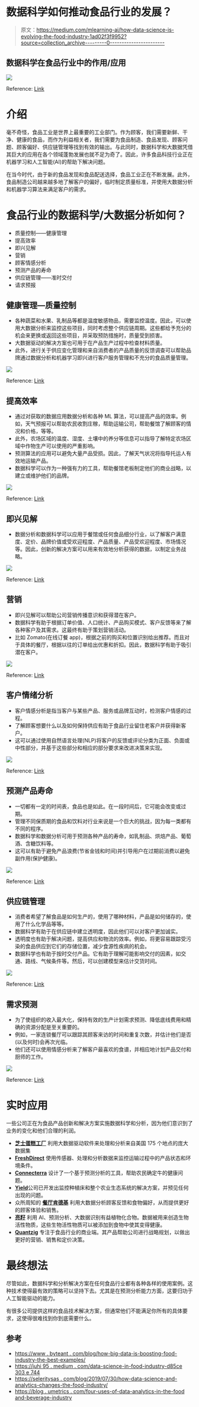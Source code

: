 # 数据科学如何推动食品行业的发展？

> 原文：<https://medium.com/mlearning-ai/how-data-science-is-evolving-the-food-industry-1ad02f3f9952?source=collection_archive---------0----------------------->

## 数据科学在食品行业中的作用/应用

![](img/4c5e74799e999cb214b678fb965a608b.png)

Reference: [Link](https://www.brsoftech.com/blog/big-data-analytics-in-the-food-and-beverage-industry/)

# 介绍

毫不奇怪，食品工业是世界上最重要的工业部门。作为顾客，我们需要新鲜、干净、健康的食品，而作为利益相关者，我们需要为食品制造、食品发现、顾客问题、顾客偏好、供应链管理等找到有效的输出。与此同时，数据科学和大数据凭借其巨大的应用在各个领域蓬勃发展也就不足为奇了。因此，许多食品科技行业正在机器学习和人工智能(AI)的帮助下解决问题。

在当今时代，由于新的食品发现和食品配送选择，食品工业正在不断发展。此外，食品制造公司越来越多地了解客户的偏好，临时制定质量标准，并使用大数据分析和机器学习算法来满足客户的需求。

# 食品行业的数据科学/大数据分析如何？

*   质量控制——健康管理
*   提高效率
*   即兴见解
*   营销
*   顾客情感分析
*   预测产品的寿命
*   供应链管理——准时交付
*   请求预报

## **健康管理—质量控制**

*   各种蔬菜和水果、乳制品等都是温度敏感物品，需要监控温度。因此，可以使用大数据分析来监控这些项目，同时考虑整个供应链周期。这些都给予充分的机会来更换或返回这些项目，并采取预防措施时，质量受到损害。
*   大数据驱动的解决方案也可用于在产品生产过程中检查材料质量。
*   此外，进行关于供应变化管理和来自消费者的产品质量的反馈调查可以帮助品牌通过数据分析和机器学习即兴进行客户服务管理和不充分的食品质量管理。

![](img/905c706207039bffe3c93348645f77d6.png)

Reference: [Link](https://www.nature.com/articles/s41538-018-0032-6)

## **提高效率**

*   通过对获取的数据应用数据分析和各种 ML 算法，可以提高产品的效率。例如，天气预报可以帮助农民收割庄稼，帮助运输公司，帮助餐馆了解顾客的情况和价格，等等。
*   此外，农场区域的温度、湿度、土壤中的养分等信息可以指导了解特定农场区域中作物生产可以使用的严重影响。
*   预测算法的应用可以避免大量产品受损。因此，了解天气状况将指导托运人有效地运输产品。
*   数据科学可以作为一种强有力的工具，帮助餐馆老板制定他们的商业战略，以建立或维护他们的品牌。

![](img/cb29d3bbf296fe44c318e50e3d60e4aa.png)

Reference: [Link](/trends-in-data-science/data-science-in-agriculture-bd172cf5cdb9)

## **即兴见解**

*   数据分析和数据科学可以应用于餐馆或任何食品细分行业，以了解客户满意度、定价、品牌价值或受欢迎程度、产品质量、产品受欢迎程度、市场情况等。因此，创新的解决方案可以用来有效地分析获得的数据，以制定业务战略。

![](img/83c18963a1bc54559c325b321747aca0.png)

Reference: [Link](https://www.brsoftech.com/blog/big-data-analytics-in-the-food-and-beverage-industry/)

## **营销**

*   即兴见解可以帮助公司营销传播意识和获得潜在客户。
*   数据科学有助于根据订单价值、人口统计、产品购买模式、客户反馈等来了解各种客户及其需求。这最终有助于策划营销活动。
*   比如 Zomato(在线订餐 app)，根据之前的购买和位置识别给出推荐。而且对于具体的餐厅，根据以往的订单给出优惠和折扣。因此，数据科学有助于吸引潜在客户。

![](img/696aaf95aa2f97c677c3bf62a4bcb40d.png)

Reference: [Link](https://engineerbabu.com/blog/implementing-data-science-to-a-food-ordering-app/)

## **客户情绪分析**

*   客户情感分析是指当客户与某些产品、服务或品牌互动时，检测客户情感的过程。
*   了解顾客想要什么以及如何保持供应有助于食品行业留住老客户并获得新客户。
*   这可以通过使用自然语言处理(NLP)将客户的反馈或评论分类为正面、负面或中性部分，并基于这些部分和相应的部分要求来改进决策来实现。

![](img/998abaed8b9dc4507e770518827a6f28.png)

Reference: [Link](https://technogeekstmr.wordpress.com/2020/08/04/global-emotion-recognition-and-sentiment-analysis-software-market-2020-2026-growth-trends-covid-19-impact-analysis-leading-players-competitive-strategies-and-2026-future-prospect/)

## **预测产品寿命**

*   一切都有一定的时间表，食品也是如此。在一段时间后，它可能会改变或过期。
*   管理不同保质期的食品和饮料对行业来说是一个巨大的挑战，因为每一类都有不同的程序。
*   数据科学和数据分析可用于预测各种产品的寿命，如乳制品、烘焙产品、葡萄酒、含糖饮料等。
*   这可以有助于避免产品浪费(节省金钱和时间)并引导用户在过期前消费以避免副作用(保护健康)。

![](img/d3f1114df374bc3040a09963eb776331.png)

Reference: [Link](https://www.education.com/science-fair/article/preserving-foods/)

## **供应链管理**

*   消费者希望了解食品是如何生产的，使用了哪种材料，产品是如何储存的，使用了什么化学品等等。
*   数据科学有助于在供应链中建立透明度，因此他们可以对客户更加诚实。
*   透明度也有助于解决问题，提高供应和物流的效率。例如，将更容易跟踪受污染的食品供应到它们的存储位置，减少食源性疾病的机会。
*   数据科学也有助于按时交付产品。它有助于理解可能影响交付的因素，如交通、路线、气候条件等。然后，可以创建模型来估计交货时间。

![](img/2446a43f52af8859066c7622537649cf.png)

Reference: [Link](https://www.maersk.com/supply-chain-logistics/management?&msclkid=7dc11f9e59de1518e7577f4f832f5dcb&utm_source=bing&utm_medium=cpc&utm_campaign=INDIA%7CEN%7CBI%7CGEN%7CE%7CSupply-Chain-Management&utm_term=supply%20chain&utm_content=INDIA%7CEN%7CGO%7CGEN%7CE%7CSupply-Chain-Management_Pure&gclid=7dc11f9e59de1518e7577f4f832f5dcb&gclsrc=3p.ds)

## **需求预测**

*   为了使组织的收入最大化，保持有效的生产计划需求预测、降低底线费用和精确的资源分配是至关重要的。
*   例如，一家连锁餐厅可以跟踪其顾客来访的时间和重复次数，并估计他们是否(以及何时)会再次光临。
*   他们还可以使用情感分析来了解客户最喜欢的食谱，并相应地计划产品交付和厨师的工作。

![](img/d8099779c8198ea15df762eb2dfedc4b.png)

Reference: [Link](https://www.skuscience.com/)

# **实时应用**

一些公司正在为食品产品创新和解决方案实施数据科学和分析，因为他们意识到了业务的变化和他们合理的利润。

*   [**芝士蛋糕工厂**](https://www.thecheesecakefactory.com/) 利用大数据驱动软件来处理和分析来自美国 175 个地点的庞大数据集
*   [**FreshDirect**](https://www.freshdirect.com/) 使用传感器、处理和分析数据来监控运输过程中的产品状态和环境条件。
*   [**Connecterra**](https://www.connecterra.io/) 设计了一个基于预测分析的工具，帮助农民确定牛的健康问题。
*   [**Yield**](https://www.theyield.com/)公司已开发出监控种植床和整个农业生态系统的解决方案，并预见任何出现的问题。
*   众所周知的 [**餐厅肯德基**](https://www.kfc.com/) 利用大数据分析顾客反馈和食物偏好，从而提供更好的顾客体验和销售。
*   [**亮籽**](https://brightseedbio.com/) 利用 AI、预测分析、大数据识别有益植物化合物。数据被用来创造生物活性物质，这些生物活性物质可以被添加到食物中使其变得健康。
*   [**Quantzig**](https://www.quantzig.com/) 专注于食品行业的商业端。其产品帮助公司进行战略规划，以做出更好的营销、销售和定价决策。

# **最终想法**

尽管如此，数据科学和分析解决方案在任何食品行业都有各种各样的使用案例。这种技术使得最有效的策略可以坚持下去。尤其是在预测分析能力方面，这要归功于人工智能驱动的能力。

有很多公司提供这样的食品技术解决方案，但通常他们不能满足你所有的具体要求，这使得很难找到你到底需要什么。

## 参考

*   [https://www . byteant . com/blog/how-big-data-is-boosting-food-industry-the-best-examples/](https://www.byteant.com/blog/how-big-data-is-boosting-food-industry-the-best-examples/)
*   [https://juhi 95 . medium . com/data-science-in-food-industry-d85ce 303 e 744](https://juhi95.medium.com/data-science-in-food-industry-d85ce303e744)
*   [https://seleritysas . com/blog/2019/07/30/how-data-science-and-analytics-changes-the-food-industry/](https://seleritysas.com/blog/2019/07/30/how-data-science-and-analytics-changes-the-food-industry/)
*   [https://blog . umetrics . com/four-uses-of-data-analytics-in-the-food and-beverage-industry](https://blog.umetrics.com/four-uses-of-data-analytics-in-the-food-and-beverage-industry)